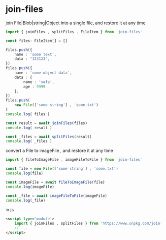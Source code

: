 # join-files
join File|Blob|string|Object into a single file, and restore it at any time
```typescript
import { joinFiles , splitFiles , FileItem } from 'join-files'

const files: FileItem[] = []

files.push({
    name : 'some text',
    data : "123123",
})
files.push({
    name : 'some object data',
    data : {
        name : 'safa',
        age : 9999
    },
})
files.push(
    new File(['some string'] , 'some.txt')
)
console.log( files )

const result = await joinFiles(files)
console.log( result )

const _files = await splitFiles(result)
console.log( _files )
```

convert a File to imageFile , and restore it at any time
```typescript
import { fileToImageFile , imageFileToFile } from 'join-files'

const file = new File(['some string'] , 'some.txt')
console.log(file)

const imageFile = await fileToImageFile(file)
console.log(imageFile)

const _file = await imageFileToFile(imageFile)
console.log(_file)

```

in js
```html
<script type='module'>
    import { joinFiles , splitFiles } from 'https://www.unpkg.com/join-files@0.10.0/index.js'
    // ...
</script>

```
